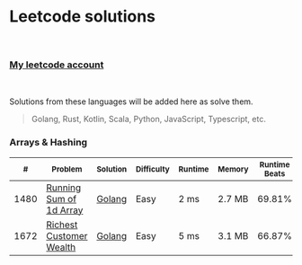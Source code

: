 # Leetcode solutions

<br/>

### [My leetcode account](https://leetcode.com/khurshedyu/)

<br/>

Solutions from these languages will be added here as solve them.
> Golang, Rust, Kotlin, Scala, Python, JavaScript, Typescript, etc.


### Arrays & Hashing

| <sub>#</sub> | <sub>Problem</sub>                                                                | <sub>Solution</sub>                                                                                  | <sub>Difficulty</sub> | <sub>Runtime</sub> | <sub>Memory</sub> | <sub>Runtime Beats</sub> | <sub>Memory Beats</sub> |
|--------------|-----------------------------------------------------------------------------------|------------------------------------------------------------------------------------------------------|-----------------------|--------------------|-------------------|--------------------------|-------------------------|
| 1480         | [Running Sum of 1d Array](https://leetcode.com/problems/running-sum-of-1d-array/) | [Golang](https://github.com/khurshedyu/leetcode/blob/master/go/1480-running-sum-of-1d-array/main.go) | Easy                  | 2 ms               | 2.7 MB            | 69.81%                   | 40.67%                  |
| 1672         | [Richest Customer Wealth](https://leetcode.com/problems/richest-customer-wealth/) | [Golang](https://github.com/khurshedyu/leetcode/blob/master/go/1672-richest-customer-wealth/main.go) | Easy                  | 5 ms               | 3.1 MB            | 66.87%                   | 79.88%                  |
